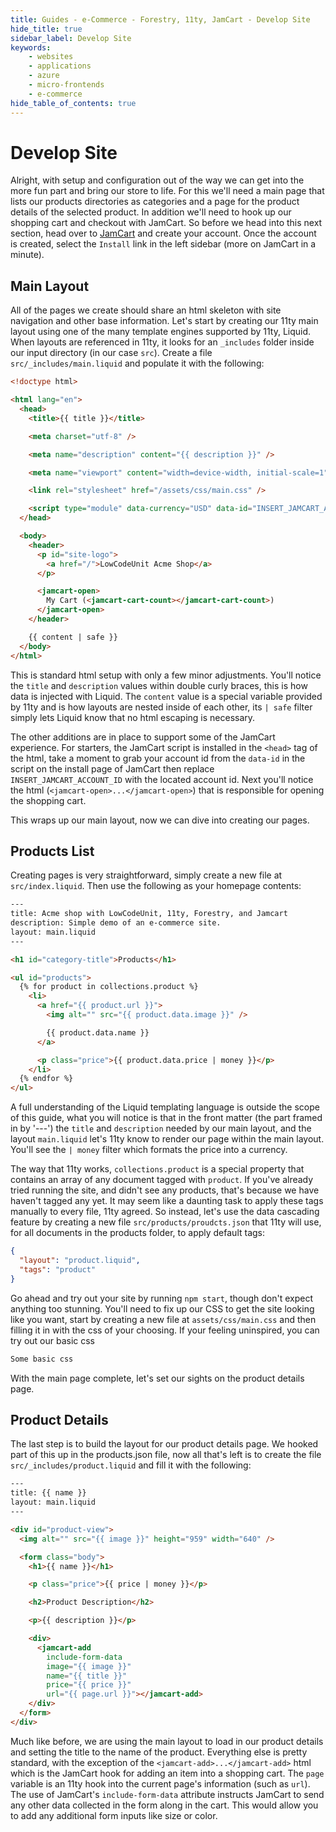 ```yaml
---
title: Guides - e-Commerce - Forestry, 11ty, JamCart - Develop Site
hide_title: true
sidebar_label: Develop Site
keywords:
    - websites
    - applications
    - azure
    - micro-frontends
    - e-commerce
hide_table_of_contents: true
---
```


# Develop Site

Alright, with setup and configuration out of the way we can get into the more fun part and bring our store to life.  For this we'll need a main page that lists our products directories as categories and a page for the product details of the selected product.  In addition we'll need to hook up our shopping cart and checkout with JamCart.  So before we head into this next section, head over to [JamCart](https://jamcart.io/) and create your account.  Once the account is created, select the `Install` link in the left sidebar (more on JamCart in a minute).

## Main Layout

All of the pages we create should share an html skeleton with site navigation and other base information.  Let's start by creating our 11ty main layout using one of the many template engines supported by 11ty, Liquid.  When layouts are referenced in 11ty, it looks for an `_includes` folder inside our input directory (in our case `src`). Create a file `src/_includes/main.liquid` and populate it with the following:

```html
<!doctype html>

<html lang="en">
  <head>
    <title>{{ title }}</title>

    <meta charset="utf-8" />

    <meta name="description" content="{{ description }}" />

    <meta name="viewport" content="width=device-width, initial-scale=1" />

    <link rel="stylesheet" href="/assets/css/main.css" />

    <script type="module" data-currency="USD" data-id="INSERT_JAMCART_ACCOUNT_ID" src="https://api.jamcart.io/v1/jamcart.js"></script>
  </head>

  <body>
    <header>
      <p id="site-logo">
        <a href="/">LowCodeUnit Acme Shop</a>
      </p>

      <jamcart-open>
        My Cart (<jamcart-cart-count></jamcart-cart-count>)
      </jamcart-open>
    </header>

    {{ content | safe }}
  </body>
</html>
```

This is standard html setup with only a few minor adjustments.  You'll notice the `title` and `description` values within double curly braces, this is how data is injected with Liquid.  The `content` value is a special variable provided by 11ty and is how layouts are nested inside of each other, its `| safe` filter simply lets Liquid know that no html escaping is necessary.

The other additions are in place to support some of the JamCart experience.  For starters, the JamCart script is installed in the `<head>` tag of the html, take a moment to grab your account id from the `data-id` in the script on the install page of JamCart then replace `INSERT_JAMCART_ACCOUNT_ID` with the located account id.  Next you'll notice the html (`<jamcart-open>...</jamcart-open>`) that is responsible for opening the shopping cart.

This wraps up our main layout, now we can dive into creating our pages.

## Products List

Creating pages is very straightforward, simply create a new file at `src/index.liquid`.  Then use the following as your homepage contents:

```html
---
title: Acme shop with LowCodeUnit, 11ty, Forestry, and Jamcart 
description: Simple demo of an e-commerce site.
layout: main.liquid
---

<h1 id="category-title">Products</h1>

<ul id="products">
  {% for product in collections.product %}
    <li>
      <a href="{{ product.url }}">
        <img alt="" src="{{ product.data.image }}" />

        {{ product.data.name }}
      </a>

      <p class="price">{{ product.data.price | money }}</p>
    </li>
  {% endfor %}
</ul>
```

A full understanding of the Liquid templating language is outside the scope of this guide, what you will notice is that in the front matter (the part framed in by '---') the `title` and `description` needed by our main layout, and the layout `main.liquid` let's 11ty know to render our page within the main layout.  You'll see the `| money` filter which formats the price into a currency.

The way that 11ty works, `collections.product` is a special property that contains an array of any document tagged with `product`.  If you've already tried running the site, and didn't see any products, that's because we have haven't tagged any yet.  It may seem like a daunting task to apply these tags manually to every file, 11ty agreed.  So instead, let's use the data cascading feature by creating a new file `src/products/proudcts.json` that 11ty will use, for all documents in the products folder, to apply default tags:

```json
{
  "layout": "product.liquid",
  "tags": "product" 
}
```

Go ahead and try out your site by running `npm start`, though don't expect anything too stunning.  You'll need to fix up our CSS to get the site looking like you want, start by creating a new file at `assets/css/main.css` and then filling it in with the css of your choosing.  If your feeling uninspired, you can try out our basic css

```css
Some basic css
```

With the main page complete, let's set our sights on the product details page.

## Product Details

The last step is to build the layout for our product details page.  We hooked part of this up in the products.json file, now all that's left is to create the file `src/_includes/product.liquid` and fill it with the following:

```html
---
title: {{ name }}
layout: main.liquid
---

<div id="product-view">
  <img alt="" src="{{ image }}" height="959" width="640" />

  <form class="body">
    <h1>{{ name }}</h1>

    <p class="price">{{ price | money }}</p>

    <h2>Product Description</h2>

    <p>{{ description }}</p>

    <div>
      <jamcart-add
        include-form-data
        image="{{ image }}"
        name="{{ title }}"
        price="{{ price }}"
        url="{{ page.url }}"></jamcart-add>
    </div>
  </form>
</div>
```

Much like before, we are using the main layout to load in our product details and setting the title to the name of the product.  Everything else is pretty standard, with the exception of the `<jamcart-add>...</jamcart-add>` html which is the JamCart hook for adding an item into a shopping cart.  The `page` variable is an 11ty hook into the current page's information (such as `url`).  The use of JamCart's `include-form-data` attribute instructs JamCart to send any other data collected in the form along in the cart.  This would allow you to add any additional form inputs like size or color.
